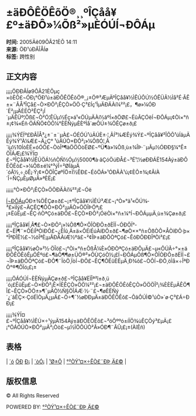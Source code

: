 # ±äÐÔÊÖÊõÖ®¸¸ºÎÇåå¥£º±äÐÔ»¼Õß²»µÈÓÚÍ¬ÐÔÁµ

**时间:** 2005Äê09ÔÂ21ÈÕ 14:11  
**来源:** ÖÐ¹úÐÂÎÅÍø  
**标签:** 跨性别  

## 正文内容

¡¡¡¡ÖÐÐÂÍø9ÔÂ21ÈÕµç ×òÈÕ£¬ÓÐ¡°ÖÐ¹ú±äÐÔÊÖÊõÖ®¸¸¡±Ö®³ÆµÄºÎÇåå¥½ÌÊÚÔÚ½ÓÊÜÃ½Ìå²É·ÃÊ±×¨ÃÅ³ÎÇå£¬Ò×ÐÔ²¡ÊÇÒ»ÖÖ·Ç³£Íç¹ÌµÄÐÄÀí¼²²¡£，¶ø»¼ÓÐ´Ë²¡µÄÈËÒ²ÊÇ²¡Í´µÄÊÜº¦Õß£¬Ò²Ó¦ÊÜµ½Éç»á¹«ÖÚµÄÀí½âºÍ×ðÖØ£¬ËûÃÇÓëÍ¬ÐÔÁµ¡¢Òì×°ñ±¡¢¾«Éñ·ÖÁÑÖ¢ÒÔ¼°ÈËÑýµÈÈºÌå´æÔÚ±¾ÖÊÇø±ð¡£

¡¡¡¡¾ÝÉÏº£ÐÂÎÅ³¿±¨±¨µÀ£¬ÓÉÓÚ¹úÄÚÈ±·¦¸ÃÍ³¼ÆÊý¾Ý£¬ºÎÇåå¥²ÎÕÕ¹úÍâµÄÊý¾Ý¹À¼Æ£¬Ä¿Ç° ¹úÄÚÒ×ÐÔ²¡»¼ÕßÓ¦¸Ã´ïµ½10ÍòÈË×óÓÒ£¬ÒòÎª¶àÖÖÒòËØ£¬ºÜ¶à»¼Õß¸ù±¾ÎÞ·¨µÃµ½ÓÐÐ§¼°Ê±ÖÎÁÆ¡£¾ÝÏ¤£¬ºÎÇåå¥½ÌÊÚÖÁ½ñÒÑ½Óµ½5000¶à·âÇóÖúÐÅ£¬³É¹¦½øÐÐÁË154Àý±äÐÔÊÖÊõ£¬»¼Õß±é¼°³ýÎ÷²ØÍâµÄ´óÂ½¸÷¸öÊ¡·Ý¡¢×ÔÖÎÇøºÍÖ±Ï½ÊÐ£¬ÉõÖÁ»¹ÓÐÃÀ¹ú¡¢ÈÕ±¾¡¢ÂíÀ´Î÷ÑÇµÈµØµÄ»ªÈË¡£

¡¡¡¡¡°Ò×ÐÔ²¡ÊÇÒ»ÖÖÐÄÀí¼²²¡£¬Óë

[Í¬ÐÔÁµ](http://www.iask.com/n?k=Í¬ÐÔÁµ "Í¬ÐÔÁµ")ÓÐ±¾ÖÊÇø±ð£¬¡±ºÎÇåå¥½ÌÊÚ³Æ£¬¡°Ò»°ã¹«ÖÚ¾­³£»ìÏý£¬ÄÇÊÇ¶ÔÒ×ÐÔ²¡µÄÒ»ÖÖÎÞÖª¡£¡±ËûËµ£¬ÊÇ·ñÒªÇó±äÐÔ£¬ÊÇÒ×ÐÔ²¡ÓëÒì×°ñ±¼°Í¬ÐÔÁµµÄ¸ù±¾Çø±ð¡£

¡¡¡¡ºÎÇåå¥Í¸Â¶£¬Ò×ÐÔ²¡»¼Õß¶Ô×ÔÎÒÐÔ±ðÈÏÍ¬ÓÐÕÏ°­£¬ÈÏ¶¨×ÔÉíÎªÒìÐÔ£¬¿ÊÍû¸Ä±ä×ÔÉíÉúÀíÐÔ±ð£¬¶øÒ××°ñ±ÕßÒÔ×ÅÒìÐÔ·þ×°ÎªÐÎÊ½£¬½öÎªÈ¡µÃÐÄÀíÆ½ºâ£¬²¢ÎÞ±äÐÔÒªÇó£¬ÊôÐÔÐÐÎªÒì³£¡£

¡¡¡¡ºÎÇåå¥½øÒ»²½·ÖÎö£¬¡°Òì×°ñ±ÕßÅ¼È»ÓÐÒªÇó±äÐÔµÄ£¬µ«ÔÚÃ÷°×±äÐÔÊÖÊõÊµÖÊºó£¬¶àÔ¶¶ø±ÜÖ®²»ÔÙÇóÒ½¡£Í¬ÐÔÁµÕß¶Ô×ÔÎÒÐÔ±ðÈÏÍ¬£¬ÎÞ±äÐÔÒªÇó£¬ÐÔ¶¨ÏòÖ¸ÏòÍ¬ÐÔ£¬ÊÇ¶ÔËûÈËµÄ¸Ð¾õ£¬ÒÔÍ¬ÐÔ¸öÌå×÷ÎªÐÔ°®¶ÔÏó¡£¡±

¡¡¡¡ÖÁÓÚÍ¬ÈËÑýµÄÇø±ð£¬ºÎÇåå¥ÈÏÎª²î±ð¸ü´ó¡£ËûËµ£¬Ò×ÐÔ²¡Ê×ÏÈÊÇÒ»ÖÖ¼²²¡£¬±äÐÔÊÖÊõÊÇÒ»ÖÖÖÎ²¡¾ÈÈËµÄÊÖ¶Î£¬ÊÇÒ»ÖÖ±»¶¯µÄÒ½Ñ§ÖÎÁÆ·½·¨£¬¶øÈËÑý´¿´âÊÇ×·ÇóÉÌÒµÄ¿µÄ£¬Ö÷¶¯½øÐÐµÄ±äÐÔÊÖÊõ£¬ÕâÔÚÌ©¹úÒ»´ø·Ç³£Á÷ÐÐ¡£

¡¡¡¡¾ÝÏ¤£¬ºÎÇåå¥½ÌÊÚ×÷¹ýµÄ154Àý±äÐÔÊÖÊõ£¬³öÔººó±íÏÖ¾ùÊÇÕý³£µÄ¡£¡°ÖÁÓÚÒ×ÐÔ²¡µÄ²¡Òò£¬µ½ÏÖÔÚÒ²Ã»ÓÐ¶¨ÂÛ¡£¡±(ÀîÈñ)

## 表格
| [´ó](javascript:doZoom\(18\)) [ÖÐ](javascript:doZoom\(16\)) [Ð¡](javascript:doZoom\(12\)) | [´òÓ¡](javascript:print\(\)) | [¹Ø±Õ](javascript:window.close\(\)) | [°²ÒÝ¹¤×÷ÊÒ£¨ÐÞ¸Ä£©](http://sindy.jyzxw.net/ "µã»÷½øÈë°²ÒÝ¹¤×÷ÊÒÖ÷Õ¾£¡£¡£¡") |

## 版权信息
© All Rights Reserved

POWERED BY: [°²ÒÝ¹¤×÷ÊÒ£¨ÐÞ¸Ä£©](http://sindy.jyzxw.net/ "°²ÒÝ¹¤×÷ÊÒÐÞ¸ÄÓÚ11ÔÂ8ÈÕ-Èç¹ûÊ¹ÓÃ±¾ÐÞ¸Ä³ÌÐò£¬²»ÒªÈ¥µôÕâÐ©ËµÃ÷¡£")